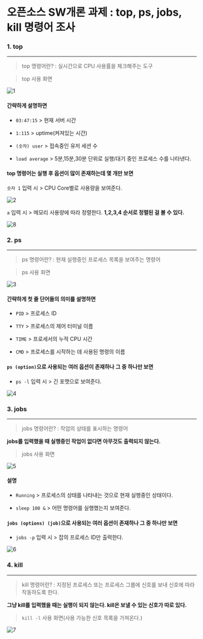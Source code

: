 # 오픈소스 SW개론 과제 : top, ps, jobs, kill 명령어 조사 
### 1. top
---
>top 명령어란? : 실시간으로 CPU 사용률을 체크해주는 도구


>top 사용 화면


![1](https://github.com/ddoging2/ddoging2.github.io/assets/171368038/7c2f0a12-c34c-46d2-bd2c-3923aa478564)


#### 간략하게 설명하면


- ```03:47:15``` > 현재 서버 시간


- ```1:115``` > uptime(켜져있는 시간)

  
- ```(숫자) user``` > 접속중인 유저 세션 수

  
- ```load average``` > 5분,15분,30분 단위로 실행/대기 중인 프로세스 수를 나타낸다.
  

#### top 명령어는 실행 후 옵션이 많이 존재하는데 몇 개만 보면


```숫자 1``` 입력 시 > CPU Core별로 사용량을 보여준다. 


![2](https://github.com/ddoging2/ddoging2.github.io/assets/171368038/7ab040c2-b8e6-4dcc-8c5c-b2bc0540b2da)


```a``` 입력 시 > 메모리 사용량에 따라 정렬한다.
**1,2,3,4 순서로 정렬된 걸 볼 수 있다.**


![8](https://github.com/ddoging2/ddoging2.github.io/assets/171368038/e5592472-2e2d-4915-82f0-d4b9be53fd24)


### 2. ps
---
>ps 명령어란? : 현재 실행중인 프로세스 목록을 보여주는 명령어


>ps 사용 화면


![3](https://github.com/ddoging2/ddoging2.github.io/assets/171368038/3557684f-b2c0-4b8d-a523-5e3e3e824bd7)


#### 간략하게 첫 줄 단어들의 의미를 설명하면


- ```PID``` > 프로세스 ID


- ```TTY``` > 프로세스의 제어 터미널 이름

  
- ```TIME``` > 프로세서의 누적 CPU 시간

  
- ```CMD``` > 프로세스를 시작하는 데 사용된 명령의 이름

#### ```ps (option)```으로 사용되는 여러 옵션이 존재하나 그 중 하나만 보면
- ```ps -l``` 입력 시 > 긴 포맷으로 보여준다.


![4](https://github.com/ddoging2/ddoging2.github.io/assets/171368038/cce827f0-6863-4841-baf8-8dbcac169ba7)


### 3. jobs
---
>jobs 명령어란? : 작업의 상태를 표시하는 명령어


**jobs를 입력했을 때 실행중인 작업이 없다면 아무것도 출력되지 않는다.**

>jobs 사용 화면


![5](https://github.com/ddoging2/ddoging2.github.io/assets/171368038/b342097f-a6de-4169-b6b3-ca638eb5c722)


#### 설명


- ```Running``` > 프로세스의 상태를 나타내는 것으로 현재 실행중인 상태이다. 


- ```sleep 100 &``` > 어떤 명령어를 실행했는지 보여준다.


#### ```jobs (options) (job)```으로 사용되는 여러 옵션이 존재하나 그 중 하나만 보면
- ```jobs -p``` 입력 시 > 잡의 프로세스 ID만 출력한다. 


![6](https://github.com/ddoging2/ddoging2.github.io/assets/171368038/e6bfcfa2-4723-43fe-8427-f80c9fc747cd)


### 4. kill
---
>kill 명령어란? : 지정된 프로세스 또는 프로세스 그룹에 신호를 보내 신호에 따라 작동하도록 한다.


**그냥 kill를 입력했을 때는 실행이 되지 않는다. kill은 보낼 수 있는 신호가 따로 있다.**


>```kill -l``` 사용 화면(사용 가능한 신호 목록을 가져온다.)


![7](https://github.com/ddoging2/ddoging2.github.io/assets/171368038/807fabef-d3e9-4327-903e-51437a1e83c6)
